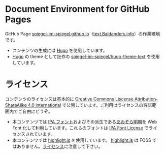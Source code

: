 # Document Environment for GitHub Pages

GitHub Page [spiegel-im-spiegel.github.io](https://github.com/spiegel-im-spiegel/spiegel-im-spiegel.github.io)（[text.Baldanders.info](http://text.baldanders.info/)）の作業環境です。

- コンテンツの生成には [Hugo](http://gohugo.io/) を使用しています。
- [Hugo](http://gohugo.io/) の theme として拙作の [spiegel-im-spiegel/hugo-theme-text](https://github.com/spiegel-im-spiegel/hugo-theme-text) を使用しています。

# ライセンス

コンテンツのライセンスは基本的に [Creative Commons Liscense Attribution-ShareAlike 4.0 International](http://creativecommons.org/licenses/by-sa/4.0/) で公開しています。ご利用はライセンスの許諾範囲内でご自由にどうぞ。

- 本コンテンツでは [IPA フォント](http://ipafont.ipa.go.jp/)およびその派生である[あおぞら明朝](http://blueskis.wktk.so/AozoraMincho/)を Web Font 化して利用しています。これらのフォントは [IPA Font License](http://text.baldanders.info/fonts/IPA_Font_License_Agreement_v1.0.txt) でライセンスされています。
- 本コンテンツでは [highlight.js](https://highlightjs.org/) を使用しています。  [highlight.js](https://highlightjs.org/) は FOSS ではありません。[ライセンス](http://text.baldanders.info/highlightjs/LICENSE)に注意して下さい。
